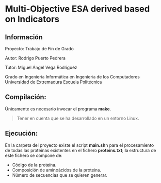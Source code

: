 # Multi-Objective ESA derived based on Indicators
## Información
Proyecto: Trabajo de Fin de Grado

Autor: Rodrigo Puerto Pedrera

Tutor: Miguel Ángel Vega Rodriguez

Grado en Ingeniería Informática en Ingeniería de los Computadores
Universidad de Extremadura
Escuela Politécnica

## Compilación:
Únicamente es necesario invocar el programa **make**. 
> Tener en cuenta que se ha desarrollado en un entorno Linux.

## Ejecución: 
En la carpeta del proyecto existe el script **main.sh**n para el procesamiento de todas las proteinas existentes en el fichero **proteins.txt**; la estructura de este fichero se compone de:
- Código de la proteína.
- Composición de aminoácidos de la proteína.
- Número de secuencias que se quieren generar.
